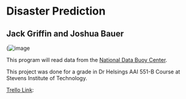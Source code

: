 # Disaster Prediction  
## Jack Griffin and Joshua Bauer  
(![image](https://github.com/user-attachments/assets/f88f1ee7-45ee-45af-a25a-de7a044aac66)

This program will read data from the [National Data Buoy Center](https://www.ndbc.noaa.gov/obs.shtml?lat=20.000000&lon=-120.000000&zoom=2&type=oceans&status=r&pgm=&op=&ls=n).  

This project was done for a grade in Dr Helsings AAI 551-B Course at Stevens Institute of Technology.

[Trello Link](https://trello.com/b/VwpxD43W/epp-python-weather-project):

